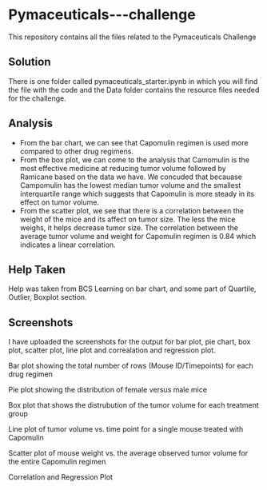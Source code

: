 # Pymaceuticals---challenge
This repository contains all the files related to the Pymaceuticals Challenge

## Solution
There is one folder called pymaceuticals_starter.ipynb in which you will find the file with the code and the Data folder contains the resource files needed for the challenge.

## Analysis
- From the bar chart, we can see that Capomulin regimen is used more compared to other drug regimens. 
- From the box plot, we can come to the analysis that Camomulin is the most effective medicine at reducing tumor volume followed by Ramicane based on the data we have. We concuded that becauase Campomulin has the lowest median tumor volume and the smallest interquartile range which suggests that Capomulin is more steady in its effect on tumor volume. 
- From the scatter plot, we see that there is a correlation between the weight of the mice and its affect on tumor size. The less the mice weighs, it helps decrease tumor size. The correlation between the average tumor volume and weight for Capomulin regimen is 0.84 which indicates a linear correlation.

## Help Taken
Help was taken from BCS Learning on bar chart, and some part of Quartile, Outlier, Boxplot section. 

## Screenshots
I have uploaded the screenshots for the output for bar plot, pie chart, box plot, scatter plot, line plot and correalation and regression plot.

Bar plot showing the total number of rows (Mouse ID/Timepoints) for each drug regimen

Pie plot showing the distribution of female versus male mice

Box plot that shows the distrubution of the tumor volume for each treatment group

Line plot of tumor volume vs. time point for a single mouse treated with Capomulin

Scatter plot of mouse weight vs. the average observed tumor volume for the entire Capomulin regimen

Correlation and Regression Plot
